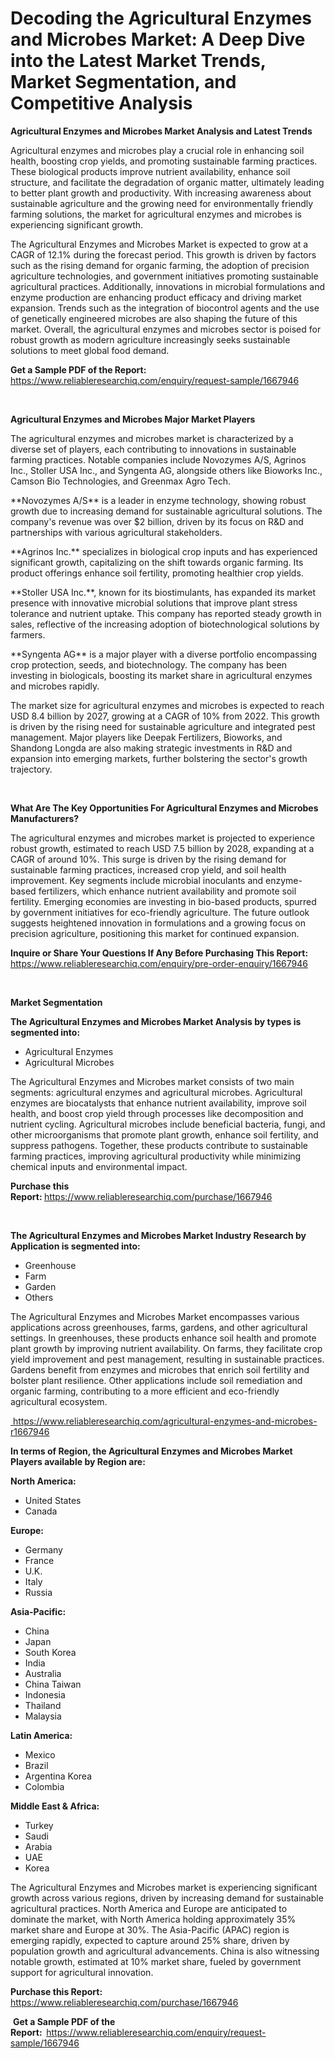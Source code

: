 <p><h1>Decoding the Agricultural Enzymes and Microbes Market: A Deep Dive into the Latest Market Trends, Market Segmentation, and Competitive Analysis</h1></p><p><strong>Agricultural Enzymes and Microbes Market Analysis and Latest Trends</strong></p>
<p><p>Agricultural enzymes and microbes play a crucial role in enhancing soil health, boosting crop yields, and promoting sustainable farming practices. These biological products improve nutrient availability, enhance soil structure, and facilitate the degradation of organic matter, ultimately leading to better plant growth and productivity. With increasing awareness about sustainable agriculture and the growing need for environmentally friendly farming solutions, the market for agricultural enzymes and microbes is experiencing significant growth.</p><p>The Agricultural Enzymes and Microbes Market is expected to grow at a CAGR of 12.1% during the forecast period. This growth is driven by factors such as the rising demand for organic farming, the adoption of precision agriculture technologies, and government initiatives promoting sustainable agricultural practices. Additionally, innovations in microbial formulations and enzyme production are enhancing product efficacy and driving market expansion. Trends such as the integration of biocontrol agents and the use of genetically engineered microbes are also shaping the future of this market. Overall, the agricultural enzymes and microbes sector is poised for robust growth as modern agriculture increasingly seeks sustainable solutions to meet global food demand.</p></p>
<p><strong>Get a Sample PDF of the Report:&nbsp;</strong> <a href="https://www.reliableresearchiq.com/enquiry/request-sample/1667946?utm_campaign=1102&utm_medium=2&utm_source=Github&utm_content=ia&utm_term=19042025&utm_id=agricultural-enzymes-and-microbes">https://www.reliableresearchiq.com/enquiry/request-sample/1667946</a></p>
<p>&nbsp;</p>
<p><strong>Agricultural Enzymes and Microbes Major Market Players</strong></p>
<p><p>The agricultural enzymes and microbes market is characterized by a diverse set of players, each contributing to innovations in sustainable farming practices. Notable companies include Novozymes A/S, Agrinos Inc., Stoller USA Inc., and Syngenta AG, alongside others like Bioworks Inc., Camson Bio Technologies, and Greenmax Agro Tech.</p><p>**Novozymes A/S** is a leader in enzyme technology, showing robust growth due to increasing demand for sustainable agricultural solutions. The company's revenue was over $2 billion, driven by its focus on R&D and partnerships with various agricultural stakeholders.</p><p>**Agrinos Inc.** specializes in biological crop inputs and has experienced significant growth, capitalizing on the shift towards organic farming. Its product offerings enhance soil fertility, promoting healthier crop yields. </p><p>**Stoller USA Inc.**, known for its biostimulants, has expanded its market presence with innovative microbial solutions that improve plant stress tolerance and nutrient uptake. This company has reported steady growth in sales, reflective of the increasing adoption of biotechnological solutions by farmers.</p><p>**Syngenta AG** is a major player with a diverse portfolio encompassing crop protection, seeds, and biotechnology. The company has been investing in biologicals, boosting its market share in agricultural enzymes and microbes rapidly.</p><p>The market size for agricultural enzymes and microbes is expected to reach USD 8.4 billion by 2027, growing at a CAGR of 10% from 2022. This growth is driven by the rising need for sustainable agriculture and integrated pest management. Major players like Deepak Fertilizers, Bioworks, and Shandong Longda are also making strategic investments in R&D and expansion into emerging markets, further bolstering the sector's growth trajectory.</p></p>
<p>&nbsp;</p>
<p><strong>What Are The Key Opportunities For Agricultural Enzymes and Microbes Manufacturers?</strong></p>
<p><p>The agricultural enzymes and microbes market is projected to experience robust growth, estimated to reach USD 7.5 billion by 2028, expanding at a CAGR of around 10%. This surge is driven by the rising demand for sustainable farming practices, increased crop yield, and soil health improvement. Key segments include microbial inoculants and enzyme-based fertilizers, which enhance nutrient availability and promote soil fertility. Emerging economies are investing in bio-based products, spurred by government initiatives for eco-friendly agriculture. The future outlook suggests heightened innovation in formulations and a growing focus on precision agriculture, positioning this market for continued expansion.</p></p>
<p><strong>Inquire or Share Your Questions If Any Before Purchasing This Report:</strong> <a href="https://www.reliableresearchiq.com/enquiry/pre-order-enquiry/1667946?utm_campaign=1102&utm_medium=2&utm_source=Github&utm_content=ia&utm_term=19042025&utm_id=agricultural-enzymes-and-microbes">https://www.reliableresearchiq.com/enquiry/pre-order-enquiry/1667946</a></p>
<p>&nbsp;</p>
<p><strong>Market Segmentation</strong></p>
<p><strong>The Agricultural Enzymes and Microbes Market Analysis by types is segmented into:</strong></p>
<p><ul><li>Agricultural Enzymes</li><li>Agricultural Microbes</li></ul></p>
<p><p>The Agricultural Enzymes and Microbes market consists of two main segments: agricultural enzymes and agricultural microbes. Agricultural enzymes are biocatalysts that enhance nutrient availability, improve soil health, and boost crop yield through processes like decomposition and nutrient cycling. Agricultural microbes include beneficial bacteria, fungi, and other microorganisms that promote plant growth, enhance soil fertility, and suppress pathogens. Together, these products contribute to sustainable farming practices, improving agricultural productivity while minimizing chemical inputs and environmental impact.</p></p>
<p><strong>Purchase this Report:&nbsp;</strong><a href="https://www.reliableresearchiq.com/purchase/1667946?utm_campaign=1102&utm_medium=2&utm_source=Github&utm_content=ia&utm_term=19042025&utm_id=agricultural-enzymes-and-microbes">https://www.reliableresearchiq.com/purchase/1667946</a></p>
<p>&nbsp;</p>
<p><strong>The Agricultural Enzymes and Microbes Market Industry Research by Application is segmented into:</strong></p>
<p><ul><li>Greenhouse</li><li>Farm</li><li>Garden</li><li>Others</li></ul></p>
<p><p>The Agricultural Enzymes and Microbes Market encompasses various applications across greenhouses, farms, gardens, and other agricultural settings. In greenhouses, these products enhance soil health and promote plant growth by improving nutrient availability. On farms, they facilitate crop yield improvement and pest management, resulting in sustainable practices. Gardens benefit from enzymes and microbes that enrich soil fertility and bolster plant resilience. Other applications include soil remediation and organic farming, contributing to a more efficient and eco-friendly agricultural ecosystem.</p></p>
<p><a href="https://www.reliableresearchiq.com/agricultural-enzymes-and-microbes-r1667946?utm_campaign=1102&utm_medium=2&utm_source=Github&utm_content=ia&utm_term=19042025&utm_id=agricultural-enzymes-and-microbes">&nbsp;https://www.reliableresearchiq.com/agricultural-enzymes-and-microbes-r1667946</a></p>
<p><strong>In terms of Region, the Agricultural Enzymes and Microbes Market Players available by Region are:</strong></p>
<p>
    <p> <strong> North America: </strong>
        <ul>
            <li>United States</li>
            <li>Canada</li>
        </ul>
        </p> 
    <p> <strong> Europe: </strong>
        <ul>
            <li>Germany</li>
            <li>France</li>
            <li>U.K.</li>
            <li>Italy</li>
            <li>Russia</li>
        </ul>
        </p> 
    <p> <strong> Asia-Pacific: </strong>
        <ul>
            <li>China</li>
            <li>Japan</li>
            <li>South Korea</li>
            <li>India</li>
            <li>Australia</li>
            <li>China Taiwan</li>
            <li>Indonesia</li>
            <li>Thailand</li>
            <li>Malaysia</li>
        </ul>
        </p> 
    <p> <strong> Latin America: </strong>
        <ul>
            <li>Mexico</li>
            <li>Brazil</li>
            <li>Argentina Korea</li>
            <li>Colombia</li>
        </ul>
        </p> 
    <p> <strong> Middle East & Africa: </strong>
        <ul>
            <li>Turkey</li>
            <li>Saudi</li>
            <li>Arabia</li>
            <li>UAE</li>
            <li>Korea</li>
        </ul>
    </p>
    </p>
<p><p>The Agricultural Enzymes and Microbes market is experiencing significant growth across various regions, driven by increasing demand for sustainable agricultural practices. North America and Europe are anticipated to dominate the market, with North America holding approximately 35% market share and Europe at 30%. The Asia-Pacific (APAC) region is emerging rapidly, expected to capture around 25% share, driven by population growth and agricultural advancements. China is also witnessing notable growth, estimated at 10% market share, fueled by government support for agricultural innovation.</p></p>
<p><strong>Purchase this Report: </strong><a href="https://www.reliableresearchiq.com/purchase/1667946?utm_campaign=1102&utm_medium=2&utm_source=Github&utm_content=ia&utm_term=19042025&utm_id=agricultural-enzymes-and-microbes">https://www.reliableresearchiq.com/purchase/1667946</a></p>
<p>&nbsp;<strong>Get a Sample PDF of the Report:&nbsp;&nbsp;</strong><a href="https://www.reliableresearchiq.com/enquiry/request-sample/1667946?utm_campaign=1102&utm_medium=2&utm_source=Github&utm_content=ia&utm_term=19042025&utm_id=agricultural-enzymes-and-microbes">https://www.reliableresearchiq.com/enquiry/request-sample/1667946</a></p>
<p><strong></strong></p>
<p><p></p><p></p><p></p></p>